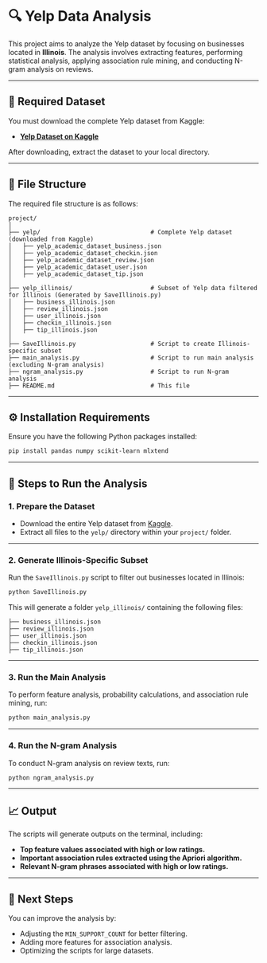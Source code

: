# 🔍 Yelp Data Analysis

This project aims to analyze the Yelp dataset by focusing on businesses located in **Illinois**. The analysis involves extracting features, performing statistical analysis, applying association rule mining, and conducting N-gram analysis on reviews.

---

## 📂 Required Dataset

You must download the complete Yelp dataset from Kaggle:

- **[Yelp Dataset on Kaggle](https://www.kaggle.com/datasets/yelp-dataset/yelp-dataset)**

After downloading, extract the dataset to your local directory.

---

## 📁 File Structure

The required file structure is as follows:

```
project/
│
├── yelp/                               # Complete Yelp dataset (downloaded from Kaggle)
│   ├── yelp_academic_dataset_business.json
│   ├── yelp_academic_dataset_checkin.json
│   ├── yelp_academic_dataset_review.json
│   ├── yelp_academic_dataset_user.json
│   ├── yelp_academic_dataset_tip.json
│
├── yelp_illinois/                      # Subset of Yelp data filtered for Illinois (Generated by SaveIllinois.py)
│   ├── business_illinois.json
│   ├── review_illinois.json
│   ├── user_illinois.json
│   ├── checkin_illinois.json
│   ├── tip_illinois.json
│
├── SaveIllinois.py                     # Script to create Illinois-specific subset
├── main_analysis.py                    # Script to run main analysis (excluding N-gram analysis)
├── ngram_analysis.py                   # Script to run N-gram analysis
├── README.md                           # This file
```

---

## ⚙️ Installation Requirements

Ensure you have the following Python packages installed:

```bash
pip install pandas numpy scikit-learn mlxtend
```

---

## 📌 Steps to Run the Analysis

### 1. Prepare the Dataset

- Download the entire Yelp dataset from [Kaggle](https://www.kaggle.com/datasets/yelp-dataset/yelp-dataset).
- Extract all files to the `yelp/` directory within your `project/` folder.

---

### 2. Generate Illinois-Specific Subset

Run the `SaveIllinois.py` script to filter out businesses located in Illinois:

```bash
python SaveIllinois.py
```

This will generate a folder `yelp_illinois/` containing the following files:

```
├── business_illinois.json
├── review_illinois.json
├── user_illinois.json
├── checkin_illinois.json
├── tip_illinois.json
```

---

### 3. Run the Main Analysis

To perform feature analysis, probability calculations, and association rule mining, run:

```bash
python main_analysis.py
```

---

### 4. Run the N-gram Analysis

To conduct N-gram analysis on review texts, run:

```bash
python ngram_analysis.py
```

---

## 📈 Output

The scripts will generate outputs on the terminal, including:

- **Top feature values associated with high or low ratings.**
- **Important association rules extracted using the Apriori algorithm.**
- **Relevant N-gram phrases associated with high or low ratings.**

---

## 🎯 Next Steps

You can improve the analysis by:

- Adjusting the `MIN_SUPPORT_COUNT` for better filtering.
- Adding more features for association analysis.
- Optimizing the scripts for large datasets.
